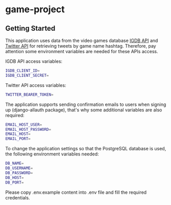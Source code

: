 # game-project

Getting Started
-------------------------

This application uses data from the video games database [IGDB API](https://api.igdb.com/)
and [Twitter API](https://dev.twitter.com/rest/public) for retrieving tweets by game name hashtag. Therefore, pay
attention some environment variables are needed for these APIs access.

IGDB API access variables:

```sh
IGDB_CLIENT_ID=
IGDB_CLIENT_SECRET=
```

Twitter API access variables:

```sh
TWITTER_BEARER_TOKEN=
```

The application supports sending confirmation emails to users when signing up (django-allauth package), that's why some
additional variables are also required:

```sh
EMAIL_HOST_USER=
EMAIL_HOST_PASSWORD=
EMAIL_HOST=
EMAIL_PORT=
```

To change the application settings so that the PostgreSQL database is used, the following environment variables needed:

```sh
DB_NAME=
DB_USERNAME=
DB_PASSWORD=
DB_HOST=
DB_PORT=
```

Please copy .env.example content into .env file and fill the required credentials.
